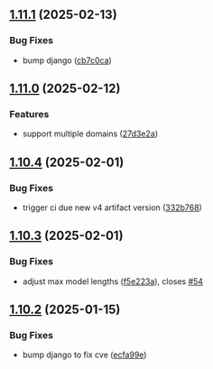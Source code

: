 ## [1.11.1](https://github.com/l4rm4nd/VoucherVault/compare/v1.11.0...v1.11.1) (2025-02-13)


### Bug Fixes

* bump django ([cb7c0ca](https://github.com/l4rm4nd/VoucherVault/commit/cb7c0ca3a08cab95943734822bc589eba0d184bb))

## [1.11.0](https://github.com/l4rm4nd/VoucherVault/compare/v1.10.4...v1.11.0) (2025-02-12)


### Features

* support multiple domains ([27d3e2a](https://github.com/l4rm4nd/VoucherVault/commit/27d3e2afae808313c6f02fc0d53086545f932414))

## [1.10.4](https://github.com/l4rm4nd/VoucherVault/compare/v1.10.3...v1.10.4) (2025-02-01)


### Bug Fixes

* trigger ci due new v4 artifact version ([332b768](https://github.com/l4rm4nd/VoucherVault/commit/332b768b8f4017e92a0656fc83cd65411dbfbae6))

## [1.10.3](https://github.com/l4rm4nd/VoucherVault/compare/v1.10.2...v1.10.3) (2025-02-01)


### Bug Fixes

* adjust max model lengths ([f5e223a](https://github.com/l4rm4nd/VoucherVault/commit/f5e223a8ebdd1018f3a1b9dd95dab052c39a848a)), closes [#54](https://github.com/l4rm4nd/VoucherVault/issues/54)

## [1.10.2](https://github.com/l4rm4nd/VoucherVault/compare/v1.10.1...v1.10.2) (2025-01-15)


### Bug Fixes

* bump django to fix cve ([ecfa99e](https://github.com/l4rm4nd/VoucherVault/commit/ecfa99eaeb015f933ffe75b8e98ed0526d75eea7))

